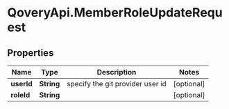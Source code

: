 # QoveryApi.MemberRoleUpdateRequest

## Properties

Name | Type | Description | Notes
------------ | ------------- | ------------- | -------------
**userId** | **String** | specify the git provider user id | [optional] 
**roleId** | **String** |  | [optional] 


